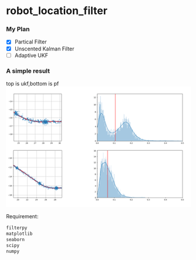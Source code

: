 # robot_location_filter


### My Plan
- [x] Partical Filter
- [x] Unscented Kalman Filter 
- [ ] Adaptive UKF
### A simple result
top is ukf,bottom is pf
![](img.png)

Requirement:  
```
filterpy 
matplotlib  
seaborn
scipy  
numpy
```

